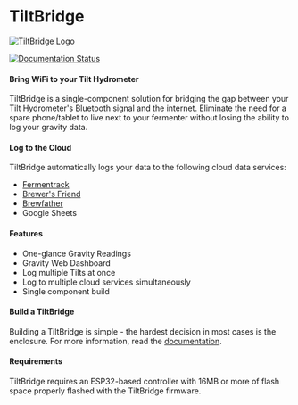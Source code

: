 # TiltBridge

[![TiltBridge Logo](http://www.tiltbridge.com/static/img/tiltbridge_logo.png "TiltBridge")](http://www.tiltbridge.com/)

[![Documentation Status](https://readthedocs.org/projects/tiltbridge/badge/?version=master)](http://tiltbridge.readthedocs.io/en/master/?badge=master)
                
#### Bring WiFi to your Tilt Hydrometer

TiltBridge is a single-component solution for bridging the gap between your Tilt Hydrometer's Bluetooth signal and the internet. Eliminate the need for a spare phone/tablet to live next to your fermenter without losing the ability to log your gravity data.

#### Log to the Cloud

TiltBridge automatically logs your data to the following cloud data services:

* [Fermentrack](https://www.fermentrack.com/)
* [Brewer's Friend](http://www.brewersfriend.com/)
* [Brewfather](https://brewfather.app)
* Google Sheets


#### Features

* One-glance Gravity Readings
* Gravity Web Dashboard
* Log multiple Tilts at once
* Log to multiple cloud services simultaneously
* Single component build


#### Build a TiltBridge

Building a TiltBridge is simple - the hardest decision in most cases is the enclosure. For more information, read the [documentation](http://docs.tiltbridge.com/).


#### Requirements

TiltBridge requires an ESP32-based controller with 16MB or more of flash space properly flashed with the TiltBridge firmware.

